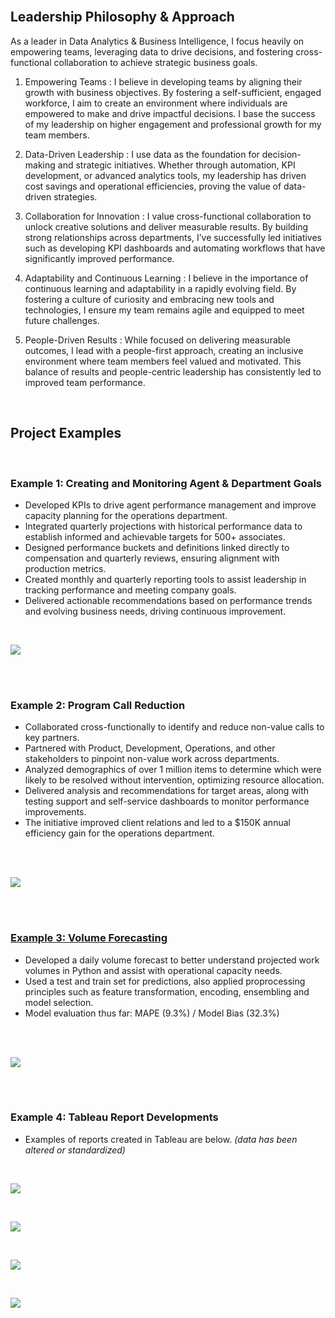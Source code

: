 <br/>

## Leadership Philosophy & Approach
As a leader in Data Analytics & Business Intelligence, I focus heavily on empowering teams, leveraging data to drive decisions, and fostering cross-functional collaboration to achieve strategic business goals.

1. Empowering Teams :
I believe in developing teams by aligning their growth with business objectives. By fostering a self-sufficient, engaged workforce, I aim to create an environment where individuals are empowered to make and drive impactful decisions. I base the success of my leadership on higher engagement and professional growth for my team members.

2. Data-Driven Leadership : 
I use data as the foundation for decision-making and strategic initiatives. Whether through automation, KPI development, or advanced analytics tools, my leadership has driven cost savings and operational efficiencies, proving the value of data-driven strategies.

3. Collaboration for Innovation : 
I value cross-functional collaboration to unlock creative solutions and deliver measurable results. By building strong relationships across departments, I’ve successfully led initiatives such as developing KPI dashboards and automating workflows that have significantly improved performance.

4. Adaptability and Continuous Learning : 
I believe in the importance of continuous learning and adaptability in a rapidly evolving field. By fostering a culture of curiosity and embracing new tools and technologies, I ensure my team remains agile and equipped to meet future challenges.

5. People-Driven Results : 
While focused on delivering measurable outcomes, I lead with a people-first approach, creating an inclusive environment where team members feel valued and motivated. This balance of results and people-centric leadership has consistently led to improved team performance.

<br/>

## Project Examples

<br/>

### Example 1: Creating and Monitoring Agent & Department Goals
* Developed KPIs to drive agent performance management and improve capacity planning for the operations department.
* Integrated quarterly projections with historical performance data to establish informed and achievable targets for 500+ associates.
* Designed performance buckets and definitions linked directly to compensation and quarterly reviews, ensuring alignment with production metrics.
* Created monthly and quarterly reporting tools to assist leadership in tracking performance and meeting company goals.
* Delivered actionable recommendations based on performance trends and evolving business needs, driving continuous improvement.
<br/>

![](images/goal%20rec%202.png)

<br/>
<br/>

### Example 2: Program Call Reduction
* Collaborated cross-functionally to identify and reduce non-value calls to key partners.
* Partnered with Product, Development, Operations, and other stakeholders to pinpoint non-value work across departments.
* Analyzed demographics of over 1 million items to determine which were likely to be resolved without intervention, optimizing resource allocation.
* Delivered analysis and recommendations for target areas, along with testing support and self-service dashboards to monitor performance improvements.
* The initiative improved client relations and led to a $150K annual efficiency gain for the operations department.
<br/>
<br/>

![](images/Call%20tracking.png)

<br/>
<br/>

### [Example 3: Volume Forecasting](https://github.com/jeffstevenson90/kaggle/blob/main/cmm-tsf1.ipynb)
* Developed a daily volume forecast to better understand projected work volumes in Python and assist with operational capacity needs.
* Used a test and train set for predictions, also applied proprocessing principles such as feature transformation, encoding, ensembling and model selection.
* Model evaluation thus far: MAPE (9.3%) / Model Bias (32.3%)
<br/>
<br/>

![](images/forecast.png)

<br/>
<br/>

### Example 4: Tableau Report Developments
* Examples of reports created in Tableau are below. 
*(data has been altered or standardized)*
<br/>

![](images/Office%20Insights.png)

<br/>

![](images/Program%20Wide.png)

<br/>

![](images/Time%20comparison.png)

<br/>

![](images/Message%20Summary.png)
